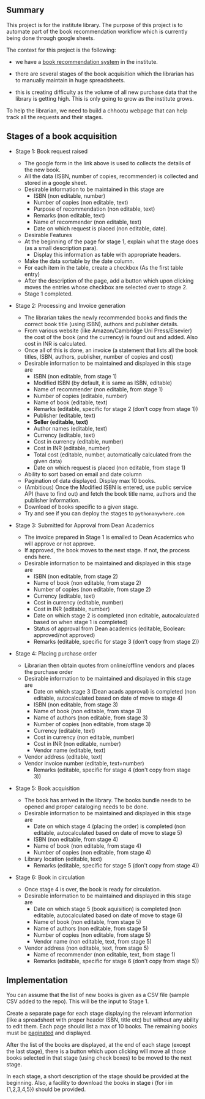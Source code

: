 ## Summary ##
This project is for the institute library. The purpose of this project is to
automate part of the book recommendation workflow which is currently being done
through google sheets.

The context for this project is the following: 

- we have a [book recommendation system](https://docs.google.com/forms/d/e/1FAIpQLSfgUek_iRK71V2WYsErVSfoAb-YQu5_HjTvTyRntAKNjClh9Q/viewform?usp=sf_link) in the institute.

- there are several stages of the book acquisition which the librarian has to manually maintain in huge spreadsheets.

- this is creating difficulty as the volume of all new purchase data that the library is getting high. This is only going to grow as the institute grows.

To help the librarian, we need to build a chhootu webpage that can help track all the requests and their stages.

## Stages of a book acquisition ##

* Stage 1: Book request raised
    - The google form in the link above is used to collects the details of the new book.
    - All the data (ISBN, number of copies, recommender) is collected and stored in a google sheet.
    - Desirable information to be maintained in this stage are
        * ISBN (non editable, number)
        * Number of copies (non editable, text)
        * Purpose of recommendation (non editable, text)
        * Remarks (non editable, text)
        * Name of recommender (non editable, text)
        * Date on which request is placed (non editable, date).
    - Desirable Features
	* At the beginning of the page for stage 1, explain what the stage does (as a small description para).
    	* Display this information as table with appropriate headers. 
	* Make the data sortable by the date column. 
	* For each item in the table, create a checkbox (As the first table entry)
	* After the description of the page, add a button which upon clicking moves the entries whose checkbox are selected over to stage 2.
    - Stage 1 completed.

* Stage 2: Processing and Invoice generation
    - The librarian takes the newly recommended books and finds the correct
    book title (using ISBN), authors and publisher details.  
    - From various website (like Amazon/Cambridge Uni Press/Elsevier) the cost
    of the book (and the currency) is found out and added. Also cost in INR is
    calculated.
    - Once all of this is done, an invoice (a statement that lists all the book
    titles, ISBN, authors, publisher, number of copies and cost)
    - Desirable information to be maintained and displayed in this stage are
        * ISBN (non editable, from stage 1)
        * Modified ISBN (by default, it is same as ISBN, editable)
        * Name of recommender (non editable, from stage 1)
        * Number of copies (editable, number)
        * Name of book (editable, text)
        * Remarks (editable, specific for stage 2 (don't copy from stage 1))
        * Publisher (editable, text)
        * **Seller (editable, text)**
        * Author names (editable, text)
        * Currency  (editable, text)
        * Cost in currency (editable, number)
        * Cost in INR (editable, number)
        * Total cost (editable, number, automatically calculated from the given data)
        * Date on which request is placed (non editable, from stage 1)
    - Ability to sort based on email and date column
    - Pagination of data displayed. Display max 10 books.
    - (Ambitious) Once the Modified ISBN is entered, use public service API (have to find out) and fetch the book title name, authors and the publisher information.
    - Download of books specific to a given stage.
    - Try and see if you can deploy the stages to `pythonanywhere.com`
    

* Stage 3: Submitted for Approval from Dean Academics
    - The invoice prepared in Stage 1 is emailed to Dean Academics who will approve or not approve.
    - If approved, the book moves to the next stage. If not, the process ends here.
    - Desirable information to be maintained and displayed in this stage are
        * ISBN (non editable, from stage 2)
        * Name of book (non editable, from stage 2)
        * Number of copies (non editable, from stage 2)
        * Currency  (editable, text)
        * Cost in currency (editable, number)
        * Cost in INR (editable, number)
        * Date on which stage 2 is completed (non editable, autocalculated based on when stage 1 is completed)
        * Status of approval from Dean academics (editable, Boolean: approved/not approved)
        * Remarks (editable, specific for stage 3 (don't copy from stage 2))
        
* Stage 4: Placing purchase order
    - Librarian then obtain quotes from online/offline vendors and places the purchase order
    - Desirable information to be maintained and displayed in this stage are
        * Date on which stage 3 (Dean acads approval) is completed (non editable, autocalculated based on date of move to stage 4)
        * ISBN (non editable, from stage 3)
        * Name of book (non editable, from stage 3)
        * Name of authors (non editable, from stage 3)
        * Number of copies (non editable, from stage 3)
        * Currency  (editable, text)
        * Cost in currency (non editable, number)
        * Cost in INR (non editable, number)
        * Vendor name (editable, text)
	* Vendor address (editable, text)
	* Vendor invoice number (editable, text+number)
        * Remarks (editable, specific for stage 4 (don't copy from stage 3))

* Stage 5: Book acquisition 
    - The book has arrived in the library. The books bundle needs to be opened
    and proper cataloging needs to be done.
    - Desirable information to be maintained and displayed in this stage are
        * Date on which stage 4 (placing the order) is completed (non editable, autocalculated based on date of move to stage 5)
        * ISBN (non editable, from stage 4)
        * Name of book (non editable, from stage 4)
        * Number of copies (non editable, from stage 4)
	* Library location (editable, text)
        * Remarks (editable, specific for stage 5 (don't copy from stage 4))

* Stage 6: Book in circulation
    - Once stage 4 is over, the book is ready for circulation.
    - Desirable information to be maintained and displayed in this stage are
        * Date on which stage 5 (book aquisition) is completed (non editable, autocalculated based on date of move to stage 6)
        * Name of book (non editable, from stage 5)
        * Name of authors (non editable, from stage 5)
        * Number of copies (non editable, from stage 5)
        * Vendor name (non editable, text, from stage 5)
	* Vendor address (non editable, text, from stage 5)
        * Name of recommender (non editable, text, from stage 1)
        * Remarks (editable, specific for stage 6 (don't copy from stage 5))

## Implementation ##
You can assume that the list of new books is given as a CSV file (sample
CSV added to the repo). This will be the input to Stage 1.

Create a separate page for each stage displaying the relevant information (like
a spreadsheet with proper header ISBN, title etc) but without any ability to
edit them. Each page should list a max of 10 books. The remaining books must be
[paginated](https://www.w3schools.com/howto/howto_css_pagination.asp) and
displayed.

After the list of the books are displayed, at the end of each stage (except the
last stage), there is a button which upon clicking will move all those books
selected in that stage (using check boxes) to be moved to the next stage.

In each stage, a short description of the stage should be provided at the
beginning. Also, a facility to download the books in stage i (for i in
{1,2,3,4,5}) should be provided.


